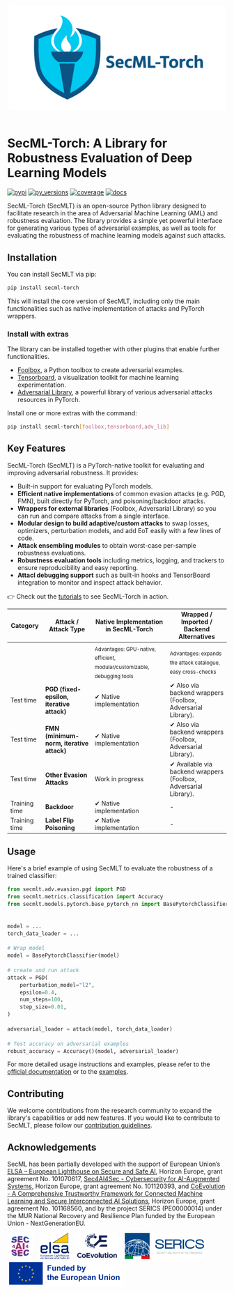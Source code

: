   <p align="center">
  <img src="_static/assets/logos/logo_horizontal.png" alt=secml-torch style="width:500px;"/> &nbsp;&nbsp;
</p>

 # SecML-Torch: A Library for Robustness Evaluation of Deep Learning Models

[![pypi](https://img.shields.io/badge/pypi-latest-blue)](https://pypi.org/pypi/secml-torch/)
[![py\_versions](https://img.shields.io/badge/python-3.8%2B-blue)](https://pypi.org/pypi/secml-torch/)
[![coverage](https://codecov.io/gh/pralab/secml-torch/branch/main/graph/badge.svg)](https://app.codecov.io/gh/pralab/secml-torch)
[![docs](https://readthedocs.org/projects/secml-torch/badge/?version=latest)](https://secml-torch.readthedocs.io/en/latest/#)

SecML-Torch (SecMLT) is an open-source Python library designed to facilitate research in the area of Adversarial Machine Learning (AML) and robustness evaluation.
The library provides a simple yet powerful interface for generating various types of adversarial examples, as well as tools for evaluating the robustness of machine learning models against such attacks.

## Installation

You can install SecMLT via pip:
```bash
pip install secml-torch
```

This will install the core version of SecMLT, including only the main functionalities such as native implementation of attacks and PyTorch wrappers.

### Install with extras

The library can be installed together with other plugins that enable further functionalities.

* [Foolbox](https://github.com/bethgelab/foolbox), a Python toolbox to create adversarial examples.
* [Tensorboard](https://www.tensorflow.org/tensorboard), a visualization toolkit for machine learning experimentation.
* [Adversarial Library](https://github.com/jeromerony/adversarial-library), a powerful library of various adversarial attacks resources in PyTorch.


Install one or more extras with the command:
```bash
pip install secml-torch[foolbox,tensorboard,adv_lib]
```

## Key Features

SecML-Torch (SecMLT) is a PyTorch-native toolkit for evaluating and improving adversarial robustness. It provides:
- Built-in support for evaluating PyTorch models.
- **Efficient native implementations** of common evasion attacks (e.g. PGD, FMN), built directly for PyTorch, and poisoning/backdoor attacks.
- **Wrappers for external libraries** (Foolbox, Adversarial Library) so you can run and compare attacks from a single interface.
- **Modular design to build adaptive/custom attacks** to swap losses, optimizers, perturbation models, and add EoT easily with a few lines of code.
- **Attack ensembling modules** to obtain worst-case per-sample robustness evaluations.
- **Robustness evaluation tools** including metrics, logging, and trackers to ensure reproducibility and easy reporting.
- **Attacl debugging support** such as built-in hooks and TensorBoard integration to monitor and inspect attack behavior.

:point_right: Check out the [tutorials](https://secml-torch.readthedocs.io) to see SecML-Torch in action.

| Category | Attack / Attack Type | Native Implementation in SecML-Torch | Wrapped / Imported / Backend Alternatives |
| - | - | - | - |
|  |  | <sub>Advantages: GPU-native, efficient, modular/customizable, debugging tools</sub> | <sub>Advantages: expands the attack catalogue, easy cross-checks</sub> |
| Test time | **PGD (fixed-epsilon, iterative attack)** | ✔ Native implementation | ✔ Also via backend wrappers (Foolbox, Adversarial Library). |
| Test time | **FMN (minimum-norm, iterative attack)** | ✔ Native implementation | ✔ Also via backend wrappers (Foolbox, Adversarial Library). |
| Test time | **Other Evasion Attacks** | Work in progress | ✔ Available via backend wrappers (Foolbox, Adversarial Library). |
| Training time | **Backdoor** | ✔ Native implementation | - |
| Training time | **Label Flip Poisoning** | ✔ Native implementation | - |



## Usage

Here's a brief example of using SecMLT to evaluate the robustness of a trained classifier:

```python
from secmlt.adv.evasion.pgd import PGD
from secmlt.metrics.classification import Accuracy
from secmlt.models.pytorch.base_pytorch_nn import BasePytorchClassifier


model = ...
torch_data_loader = ...

# Wrap model
model = BasePytorchClassifier(model)

# create and run attack
attack = PGD(
    perturbation_model="l2",
    epsilon=0.4,
    num_steps=100,
    step_size=0.01,
)

adversarial_loader = attack(model, torch_data_loader)

# Test accuracy on adversarial examples
robust_accuracy = Accuracy()(model, adversarial_loader)
```

For more detailed usage instructions and examples, please refer to the [official documentation](https://secml-torch.readthedocs.io/en/latest/) or to the [examples](https://github.com/pralab/secml-torch/tree/main/examples).

## Contributing

We welcome contributions from the research community to expand the library's capabilities or add new features.
If you would like to contribute to SecMLT, please follow our [contribution guidelines](https://github.com/pralab/secml-torch/blob/main/CONTRIBUTING.md).


## Acknowledgements
SecML has been partially developed with the support of European Union’s [ELSA – European Lighthouse on Secure and Safe AI](https://elsa-ai.eu), Horizon Europe, grant agreement No. 101070617, [Sec4AI4Sec - Cybersecurity for AI-Augmented Systems](https://www.sec4ai4sec-project.eu), Horizon Europe, grant agreement No. 101120393, and [CoEvolution - A Comprehensive Trustworthy Framework for Connected Machine Learning and Secure Interconnected AI Solutions](https://coevolution-project.eu/), Horizon Europe, grant agreement No. 101168560, and by the project SERICS (PE00000014) under the MUR National Recovery and Resilience Plan funded by the European Union - NextGenerationEU.

<img src="_static/assets/logos/sec4AI4sec.png" alt="sec4ai4sec" style="height:60px;"/> &nbsp;&nbsp; 
<img src="_static/assets/logos/elsa.jpg" alt="elsa" style="height:60px;"/> &nbsp;&nbsp; 
<img src="_static/assets/logos/coevolution.svg" alt="coevolution" style="height:60px;"/> &nbsp;&nbsp; 
<img src="_static/assets/logos/serics.png" alt="serics" style="height:60px;"/> &nbsp;&nbsp; 
<img src="_static/assets/logos/FundedbytheEU.png" alt="europe" style="height:60px;"/>